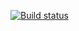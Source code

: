 [![Build status](https://ci.appveyor.com/api/projects/status/4ly923lbdq8tsiki/branch/master?svg=true)](https://ci.appveyor.com/project/zhukovvlad/classes-2nd-task/branch/master)
